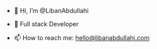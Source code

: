 - 👋 Hi, I’m @LibanAbdullahi
- 🌱 Full stack Developer


- 📫 How to reach me: hello@libanabdullahi.com


